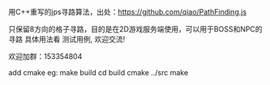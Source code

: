 

用C++重写的jps寻路算法，出处：https://github.com/qiao/PathFinding.js

只保留8方向的格子寻路，目的是在2D游戏服务端使用，可以用于BOSS和NPC的寻路
具体用法看 测试用例, 欢迎交流!

欢迎加群：153354804

add cmake
eg: 
make build
cd build
cmake ../src
make